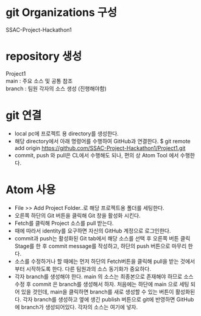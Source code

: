 # git Organizations 구성  
SSAC-Project-Hackathon1

# repository 생성  
Project1  
 main : 주요 소스 및 공통 참조   
 branch : 팀원 각자의 소스 생성 (진행해야함)  

# git 연결  
- local pc에 프로젝트 용 directory를 생성한다.  
- 해당 directory에서 아래 명령어를 수행하여 GitHub과 연결한다.
$ git remote add origin https://github.com/SSAC-Project-Hackathon1/Project1.git
- commit, push 와 pull은 CL에서 수행해도 되나, 편의 상 Atom Tool 에서 수행한다.

# Atom 사용  
- File >> Add Project Folder..로 해당 프로젝트용 폴더를 세팅한다.
- 오른쪽 하단의 Git 버튼을 클릭해 Git 창을 활성화 시킨다.
- Fetch를 클릭해 Project 소스를 pull 받는다.
- 때에 따라서 identity를 요구하면 자신의 GitHub 계정으로 로그인한다.
- commit과 push는 활성화된 Git tab에서 해당 소스를 선택 후 오른쪽 버튼 클릭 Stage를 한 후 commit message를 작성하고, 하단의 push 버튼으로 마무리 한다.
- 소스를 수정하거나 할 때에는 먼저 하단의 Fetch버튼을 클릭해 pull을 받는 것에서 부터 시작하도록 한다. 다른 팀원과의 소스 동기화가 중요하다.
- 각자 branch를 생성해야 한다. main 의 소스는 최종본으로 존재해야 하므로 소스 수정 후 commit 은 branch를 생성해서 하자.
처음에는 하단에 main 으로 세팅 되어 있을 것인데, main을 클릭하면 branch를 새로 생성할 수 있는 버튼이 활성화된다. 각자 branch를 생성하고 옆에 생긴 publish 버튼으로 git에 반영하면 GitHub에 branch가 생성되어있다.
각자의 소스는 여기에 넣자.
